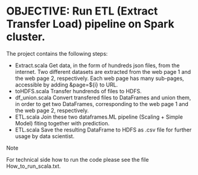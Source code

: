 # OBJECTIVE: Run ETL (Extract Transfer Load) pipeline on Spark cluster.
The project contains the following steps:
* Extract.scala Get data, in the form of hundreds json files, from the internet. Two different datasets are extracted from the web page 1 and the web page 2, respectively. Each web page has many sub-pages, accessible by adding &page=${i} to URL.
* toHDFS.scala Transfer hundrends of files to HDFS. 
* df_union.scala Convert transfered files to DataFrames and union them, in order to get two DataFrames, corresponding to the web page 1 and the web page 2, respectively.
* ETL.scala Join these two dataframes.ML pipeline (Scaling + Simple Model) fiting together with prediction. 
* ETL.scala Save the resulting DataFrame to HDFS as .csv file for further usage by data scientist.
> [!NOTE]
> For technical side how to run the code please see the file How_to_run_scala.txt.
